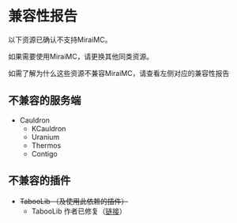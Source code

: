 # 兼容性报告

以下资源已确认不支持MiraiMC。

如果需要使用MiraiMC，请更换其他同类资源。

如需了解为什么这些资源不兼容MiraiMC，请查看左侧对应的兼容性报告

## 不兼容的服务端 <a id="server"></a>

* Cauldron
  * KCauldron
  * Uranium
  * Thermos
  * Contigo

## 不兼容的插件 <a id="plugin"></a>

* ~~TabooLib （及使用此依赖的插件）~~
  * TabooLib 作者已修复（[链接](https://github.com/TabooLib/TabooLib/issues/176)）



